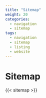 ```yaml
---
title: "Sitemap"
weight: 20
categories:
  - navigation
  - sitemap
tags:
  - navigation
  - sitemap
  - listing
  - website  
---
```

# Sitemap

{{< sitemap >}}
